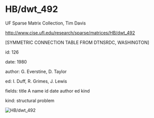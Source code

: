 # HB/dwt_492

 UF Sparse Matrix Collection, Tim Davis

 http://www.cise.ufl.edu/research/sparse/matrices/HB/dwt_492

 [SYMMETRIC CONNECTION TABLE FROM DTNSRDC, WASHINGTON]

 id: 126

 date: 1980

 author: G. Everstine, D. Taylor

 ed: I. Duff, R. Grimes, J. Lewis

 fields: title A name id date author ed kind

 kind: structural problem

![HB/dwt_492](http://www2.research.att.com/~yifanhu/GALLERY/GRAPHS/GIF_SMALL/HB@dwt_492.gif)
